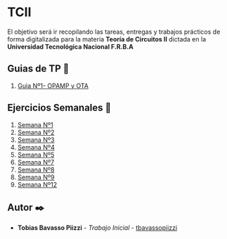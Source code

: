 # TCII

El objetivo será ir recopilando las tareas, entregas y trabajos prácticos de forma digitalizada para la materia __**Teoría de Circuitos II**__ dictada en la __**Universidad Tecnológica Nacional F.R.B.A**__

## Guias de TP 🧠
1. [Guìa Nº1- OPAMP y OTA](https://gitlab.frba.utn.edu.ar/tbavassopiizzi/tcii/-/tree/master/GuiaTP/TP1)


## Ejercicios Semanales 🚀
1. [Semana Nº1](https://nbviewer.jupyter.org/urls/gitlab.frba.utn.edu.ar/tbavassopiizzi/tcii/-/raw/master/Tareas-Semanales/TrabajoSemanal1/TrabajoSemanal1.ipynb)
2. [Semana Nº2](https://nbviewer.jupyter.org/urls/gitlab.frba.utn.edu.ar/tbavassopiizzi/tcii/-/raw/master/Tareas-Semanales/TrabajoSemanal2/TrabajoSemanal2.ipynb)
3. [Semana Nº3](https://nbviewer.jupyter.org/urls/gitlab.frba.utn.edu.ar/tbavassopiizzi/tcii/-/raw/master/Tareas-Semanales/TrabajoSemanal3/TrabajoSemanal3.ipynb)
4. [Semana Nº4](https://nbviewer.jupyter.org/urls/gitlab.frba.utn.edu.ar/tbavassopiizzi/tcii/-/raw/master/Tareas-Semanales/TrabajoSemanal4/TrabajoSemanal4.ipynb)
5. [Semana Nº5](https://nbviewer.jupyter.org/urls/gitlab.frba.utn.edu.ar/tbavassopiizzi/tcii/-/raw/master/Tareas-Semanales/TrabajoSemanal5/TrabajoSemanal5.ipynb)
7. [Semana Nº7](https://nbviewer.jupyter.org/urls/gitlab.frba.utn.edu.ar/tbavassopiizzi/tcii/-/raw/master/Tareas-Semanales/TrabajoSemanal7/TrabajoSemanal7.ipynb)
8. [Semana Nº8](https://nbviewer.jupyter.org/urls/gitlab.frba.utn.edu.ar/tbavassopiizzi/tcii/-/raw/master/Tareas-Semanales/TrabajoSemanal8/TrabajoSemanal8.ipynb)
9. [Semana Nº9](https://nbviewer.jupyter.org/urls/gitlab.frba.utn.edu.ar/tbavassopiizzi/tcii/-/raw/master/Tareas-Semanales/TrabajoSemanal9/TrabajoSemanal9.ipynb)
12. [Semana Nº12](https://nbviewer.jupyter.org/urls/gitlab.frba.utn.edu.ar/tbavassopiizzi/tcii/-/raw/master/Tareas-Semanales/TrabajoSemanal12/TrabajoSemanal12.ipynb)

## Autor ✒️
* **Tobias Bavasso Piizzi** - *Trabajo Inicial* - [tbavassopiizzi](https://gitlab.frba.utn.edu.ar/tbavassopiizzi)
